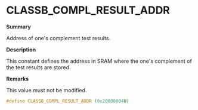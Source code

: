 # CLASSB_COMPL_RESULT_ADDR

**Summary**

Address of one's complement test results.

**Description**

This constant defines the address in SRAM where the one's complement of the test results are stored.

**Remarks**

This value must not be modified.

```c
#define CLASSB_COMPL_RESULT_ADDR (0x20000004U)
```

